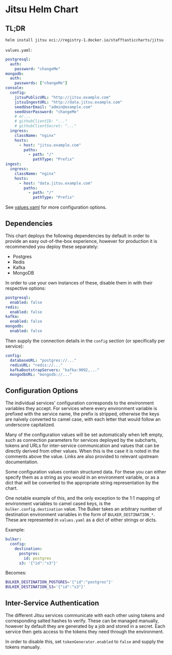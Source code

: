 # Jitsu Helm Chart

## TL;DR
```bash
helm install jitsu oci://registry-1.docker.io/stafftasticcharts/jitsu -f values.yaml
```

`values.yaml`:
```yaml
postgresql:
  auth:
    password: "changeMe"
mongodb:
  auth:
    passwords: ["changeMe"]
console:
  config:
    jitsuPublicURL: "http://jitsu.example.com"
    jitsuIngestURL: "http://data.jitsu.example.com"
    seedUserEmail: "admin@example.com"
    seedUserPassword: "changeMe"
    # or...
    # githubClientID: "..."
    # githubClientSecret: "..."
  ingress:
    className: "nginx"
    hosts:
      - host: "jitsu.example.com"
        paths:
          - path: "/"
            pathType: "Prefix"
ingest:
  ingress:
    className: "nginx"
    hosts:
      - host: "data.jitsu.example.com"
        paths:
          - path: "/"
            pathType: "Prefix"
```

See [values.yaml](values.yaml) for more configuration options.

## Dependencies
This chart deploys the following dependencies by default in order to provide an easy out-of-the-box
experience, however for production it is recommended you deploy these separately:

* Postgres
* Redis
* Kafka
* MongoDB

In order to use your own instances of these, disable them in with their respective options:
```yaml
postgresql:
  enabled: false
redis:
  enabled: false
kafka:
  enabled: false
mongodb:
  enabled: false
```

Then supply the connection details in the `config` section (or specifically per service):
```yaml
config:
  databaseURL: "postgres://..."
  redisURL: "redis://..."
  kafkaBootstrapServers: "kafka:9092,..."
  mongodbURL: "mongodb://..."
```

## Configuration Options
The individual services' configuration corresponds to the environment variables they accept. For
services where every environment variable is prefixed with the service name, the prefix is stripped,
otherwise the keys are naïvely converted to camel case, with each letter that would follow an
underscore capitalized.

Many of the configuration values will be set automatically when left empty, such as connection
parameters for services deployed by the subcharts, tokens and URLs for inter-service communication
and values that can be directly derived from other values. When this is the case it is noted in the
comments above the value. Links are also provided to relevant upstream documentation.

Some configuration values contain structured data. For these you can either specify them as a string
as you would in an environment variable, or as a dict that will be converted to the appropriate
string representation by the chart.

One notable example of this, and the only exception to the 1:1 mapping of environment variables to
camel cased keys, is the `bulker.config.destination` value. The Bulker takes an arbitrary number of
destination environment variables in the form of `BULKER_DESTINATION_*`. These are represented in
`values.yaml` as a dict of either strings or dicts.

Example:

```yaml
bulker:
  config:
    destination:
      postgres:
        id: postgres
      s3: '{"id":"s3"}'
```

Becomes:

```sh
BULKER_DESTINATION_POSTGRES='{"id":"postgres"}'
BULKER_DESTINATION_S3='{"id":"s3"}'
```

## Inter-Service Authentication
The different Jitsu services communicate with each other using tokens and corresponding salted
hashes to verify. These can be managed manually, however by default they are generated by a job and
stored in a secret. Each service then gets access to the tokens they need through the environment.

In order to disable this, set `tokenGenerator.enabled` to `false` and supply the tokens manually.
